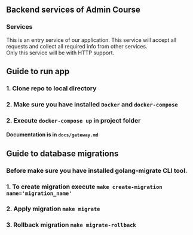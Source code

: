 
## Backend services of Admin Course
### Services
  This is an entry service of our application. 
  This service will accept all requests and collect all required info from other services.<br/>
  Only this service will be with HTTP support. 

[//]: # (* <b>Authorization service</b><br/>)

[//]: # (  This is one of the most important part of every application. In our app this is implemented as RPC service.<br/>)

[//]: # (  You can read more about service in documentation.)
## Guide to run app
### 1. Clone repo to local directory
### 2. Make sure you have installed `Docker` and `docker-compose`
### 2. Execute `docker-compose up` in project folder

#### Documentation is in `docs/gateway.md`

## Guide to database migrations
### Before make sure you have installed golang-migrate CLI tool.
### 1. To create migration execute `make create-migration name='migration_name'`
### 2. Apply migration `make migrate`
### 3. Rollback migration `make migrate-rollback`